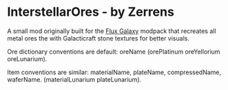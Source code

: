 InterstellarOres - by Zerrens
================

A small mod originally built for the [Flux Galaxy](https://www.moddedmc.net/fluxgalaxy/) modpack that recreates all metal ores the with Galacticraft stone textures for better visuals.

Ore dictionary conventions are default: oreName (orePlatinum oreYellorium oreLunarium).

Item conventions are similar: materialName, plateName, compressedName, waferName. (materialLunarium plateLunarium).